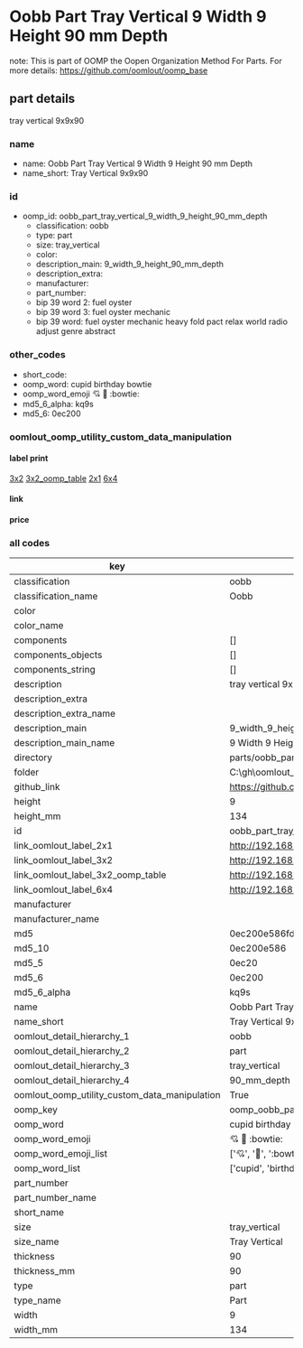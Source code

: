 # Oobb Part Tray Vertical 9 Width 9 Height 90 mm Depth  

note: This is part of OOMP the Oopen Organization Method For Parts. For more details: https://github.com/oomlout/oomp_base

##  part details
  



tray vertical 9x9x90



### name
* name: Oobb Part Tray Vertical 9 Width 9 Height 90 mm Depth
* name_short: Tray Vertical 9x9x90 
### id
* oomp_id: oobb_part_tray_vertical_9_width_9_height_90_mm_depth
  * classification: oobb
  * type: part
  * size: tray_vertical
  * color: 
  * description_main: 9_width_9_height_90_mm_depth
  * description_extra: 
  * manufacturer: 
  * part_number: 
  * bip 39 word 2: fuel oyster
  * bip 39 word 3: fuel oyster mechanic
  * bip 39 word: fuel oyster mechanic heavy fold pact relax world radio adjust genre abstract

### other_codes
* short_code: 
* oomp_word: cupid birthday bowtie
* oomp_word_emoji :cupid: :birthday: :bowtie:
* md5_6_alpha: kq9s
* md5_6: 0ec200






### oomlout_oomp_utility_custom_data_manipulation
#### label print
[3x2](http://192.168.1.245:1112/?label=oomp%20kq9s)
[3x2_oomp_table](http://192.168.1.108:1112/?label=oomp%20kq9s)
[2x1](http://192.168.1.242:1112/?label=oomp%20kq9s)
[6x4](http://192.168.1.55:1112/?label=oomp%20kq9s)    

#### link

                              

#### price







### all codes 
| key | value |  
| --- | --- |  
| classification | oobb |  
| classification_name | Oobb |  
| color |  |  
| color_name |  |  
| components | [] |  
| components_objects | [] |  
| components_string | [] |  
| description | tray vertical 9x9x90 |  
| description_extra |  |  
| description_extra_name |  |  
| description_main | 9_width_9_height_90_mm_depth |  
| description_main_name | 9 Width 9 Height 90 mm Depth |  
| directory | parts/oobb_part_tray_vertical_9_width_9_height_90_mm_depth |  
| folder | C:\gh\oomlout_oobb_version_4_generated_parts\parts\oobb_part_tray_vertical_9_width_9_height_90_mm_depth |  
| github_link | https://github.com/oomlout/oomlout_oomp_part_src/tree/main/parts/oobb_part_tray_vertical_9_width_9_height_90_mm_depth |  
| height | 9 |  
| height_mm | 134 |  
| id | oobb_part_tray_vertical_9_width_9_height_90_mm_depth |  
| link_oomlout_label_2x1 | http://192.168.1.242:1112/?label=oomp%20kq9s |  
| link_oomlout_label_3x2 | http://192.168.1.245:1112/?label=oomp%20kq9s |  
| link_oomlout_label_3x2_oomp_table | http://192.168.1.108:1112/?label=oomp%20kq9s |  
| link_oomlout_label_6x4 | http://192.168.1.55:1112/?label=oomp%20kq9s |  
| manufacturer |  |  
| manufacturer_name |  |  
| md5 | 0ec200e586fdb6a27aad46a714679aef |  
| md5_10 | 0ec200e586 |  
| md5_5 | 0ec20 |  
| md5_6 | 0ec200 |  
| md5_6_alpha | kq9s |  
| name | Oobb Part Tray Vertical 9 Width 9 Height 90 mm Depth |  
| name_short | Tray Vertical 9x9x90  |  
| oomlout_detail_hierarchy_1 | oobb |  
| oomlout_detail_hierarchy_2 | part |  
| oomlout_detail_hierarchy_3 | tray_vertical |  
| oomlout_detail_hierarchy_4 | 90_mm_depth |  
| oomlout_oomp_utility_custom_data_manipulation | True |  
| oomp_key | oomp_oobb_part_tray_vertical_9_width_9_height_90_mm_depth |  
| oomp_word | cupid birthday bowtie |  
| oomp_word_emoji | :cupid: :birthday: :bowtie: |  
| oomp_word_emoji_list | [':cupid:', ':birthday:', ':bowtie:'] |  
| oomp_word_list | ['cupid', 'birthday', 'bowtie'] |  
| part_number |  |  
| part_number_name |  |  
| short_name |  |  
| size | tray_vertical |  
| size_name | Tray Vertical |  
| thickness | 90 |  
| thickness_mm | 90 |  
| type | part |  
| type_name | Part |  
| width | 9 |  
| width_mm | 134 |  
